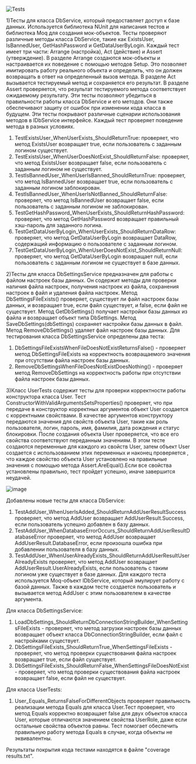 ![Tests](https://user-images.githubusercontent.com/119236151/232862531-60158ac8-cbfb-43e1-97ce-f22f742f09d7.png)


1)Тесты для класса DbService, который предоставляет доступ к базе данных. Используется библиотека NUnit для написания тестов и библиотека Moq для создания мок-объектов.
Тесты проверяют различные методы класса DbService, такие как ExistsUser, IsBannedUser, GetHashPassword и GetDataUserByLogin. Каждый тест имеет три части: Arrange (настройка), Act (действие) и Assert (утверждение).
В разделе Arrange создаются мок-объекты и настраивается их поведение с помощью методов Setup. Это позволяет имитировать работу реального объекта и определить, что он должен возвращать в ответ на определенный вызов метода.
В разделе Act вызывается тестируемый метод и сохраняется его результат.
В разделе Assert проверяется, что результат тестируемого метода соответствует ожидаемому результату.
Эти тесты позволяют убедиться в правильности работы класса DbService и его методов. Они также обеспечивают защиту от ошибок при изменении кода класса в будущем.
Эти тесты покрывают различные сценарии использования методов в IDbService интерфейсе. Каждый тест проверяет поведение метода в разных условиях.
1.	TestExistsUser_WhenUserExists_ShouldReturnTrue: проверяет, что метод ExistsUser возвращает true, если пользователь с заданным логином существует.
2.	TestExistsUser_WhenUserDoesNotExist_ShouldReturnFalse: проверяет, что метод ExistsUser возвращает false, если пользователь с заданным логином не существует.
3.	TestIsBannedUser_WhenUserIsBanned_ShouldReturnTrue: проверяет, что метод IsBannedUser возвращает true, если пользователь с заданным логином заблокирован.
4.	TestIsBannedUser_WhenUserIsNotBanned_ShouldReturnFalse: проверяет, что метод IsBannedUser возвращает false, если пользователь с заданным логином не заблокирован.
5.	TestGetHashPassword_WhenUserExists_ShouldReturnHashPassword: проверяет, что метод GetHashPassword возвращает правильный хэш-пароль для заданного логина.
6.	TestGetDataUserByLogin_WhenUserExists_ShouldReturnDataRow: проверяет, что метод GetDataUserByLogin возвращает DataRow, содержащий информацию о пользователе с заданным логином.
7.	TestGetDataUserByLogin_WhenUserDoesNotExist_ShouldReturnNull: проверяет, что метод GetDataUserByLogin возвращает null, если пользователь с заданным логином не существует в базе данных.


2)Тесты для класса DbSettingsService предназначен для работы с файлом настроек базы данных. Он содержит методы для проверки наличия файла настроек, получения настроек из файла, сохранения настроек в файл и удаления файла настроек.
Метод DbSettingsFileExists() проверяет, существует ли файл настроек базы данных, и возвращает true, если файл существует, и false, если файл не существует.
Метод GetDbSettings() получает настройки базы данных из файла и возвращает объект типа DbSettings.
Метод SaveDbSettings(dbSettings) сохраняет настройки базы данных в файл.
Метод RemoveDbSettings() удаляет файл настроек базы данных.
Для тестирования класса DbSettingsService определены два теста:
1. DbSettingsFileExistsWhenFileDoesNotExistReturnsFalse() - проверяет метод DbSettingsFileExists на корректность возвращаемого значения при отсутствии файла настроек базы данных.
2. RemoveDbSettingsWhenFileDoesNotExistDoesNothing() - проверяет метод RemoveDbSettings на корректность работы при отсутствии файла настроек базы данных.

3)Класс UserTests содержит тесты для проверки корректности работы конструктора класса User. Тест ConstructorWithValidArgumentsSetsProperties() проверяет, что при передаче в конструктор корректных аргументов объект User создается с корректными свойствами.
В качестве аргументов конструктору передаются значения для свойств объекта User, такие как роль пользователя, логин, пароль, имя, фамилия, дата рождения и статус блокировки. После создания объекта User проверяется, что все его свойства соответствуют переданным значениям.
В этом тесте создаются переменные для каждого из  свойств User, затем объект User создается с использованием этих переменных и наконец проверяется , что каждое свойство объекта User установлено на правильные значения с помощью метода Assert.AreEqual().Если все свойства установлены правильно, тест пройдет успешно, иначе завершится неудачей.

![image](https://github.com/theillarion/Psycho-help/assets/119236151/9d7135da-5e0c-4334-b797-344119a75849)

Добавлены новые тесты для класса DbService:
1.  TestAddUser_WhenUserIsAdded_ShouldReturnAddUserResultSuccess проверяет, что метод AddUser возвращает AddUserResult.Success, если пользователь успешно добавлен в базу данных.
2.  TestAddUser_WhenDatabaseErrorOccurs_ShouldReturnAddUserResultDatabaseError проверяет, что метод AddUser возвращает AddUserResult.DatabaseError, если произошла ошибка при добавлении пользователя в базу данных.
3.  TestAddUser_WhenUserAlreadyExists_ShouldReturnAddUserResultUserAlreadyExists проверяет, что метод AddUser возвращает AddUserResult.UserAlreadyExists, если пользователь с таким логином уже существует в базе данных.
Для каждого теста используется Moq-объект IDbService, который эмулирует работу с базой данных. Также в каждом тесте создается пользователь и вызывается метод AddUser с этим пользователем в качестве аргумента.


Для класса DbSettingsService:
1.  LoadDbSettings_ShouldReturnDbConnectionStringBuilder_WhenSettingsFileExists - проверяет, что метод загрузки настроек базы данных возвращает объект класса DbConnectionStringBuilder, если файл с настройками существует.
2.  DbSettingsFileExists_ShouldReturnTrue_WhenSettingsFileExists - проверяет, что метод проверки существования файла настроек возвращает true, если файл существует.
3.  DbSettingsFileExists_ShouldReturnFalse_WhenSettingsFileDoesNotExist - проверяет, что метод проверки существования файла настроек возвращает false, если файл не существует.



Для класса UserTests:
1.  User_Equals_ReturnsFalseForDifferentObjects проверяет правильность реализации метода Equals для класса User.Тест проверяет, что метод Equals корректно возвращает false для двух объектов класса User, которые отличаются значением свойства UserRole, даже если остальные свойства объектов равны. Тест помогает обеспечить правильную работу метода Equals в случае, когда объекты не эквивалентны.

Результаты покрытия кода тестами находятся в файле "coverage results.txt".

